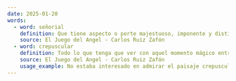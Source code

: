 ```yaml
---
date: 2025-01-20
words:
  - word: señorial
    definition: Que tiene aspecto o porte majestuoso, imponente y distinguido.
    source: El Juego del Angel - Carlos Ruiz Zafón 
  - word: crepuscular
    definition: Todo lo que tenga que ver con aquel momento mágico entre el día y la noche. 
    source: El Juego del Angel - Carlos Ruiz Zafón 
    usage_example: No estaba interesado en admirar el paisaje crepuscular. 
---
```

